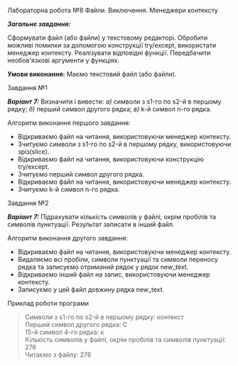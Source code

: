 Лабораторна робота №8
Файли. Виключення. Менеджери контексту

***Загальне завдання:***

Сформувати файл (або файли) у текстовому редакторі. Обробити можливі помилки за допомогою конструкції try/except, 
використати менеджер контексту. Реалізувати відповідні функції. Передбачити необов'язкові аргументи у функціях.


**Умови виконання:**
Маємо текстовий файл (або файли).

Завдання №1

***Варіант 7:***
Визначити і вивести: 
*а)* символи з s1-го по s2-й в першому рядку; 
*б)* перший символ другого рядка; 
*в)* k-й символ n-го рядка.

Алгоритм виконання першого завдання:
- Відкриваємо файл на читання, використовуючи менеджер контексту.
- Зчитуємо символи з s1-го по s2-й в першому рядку, використовуючи зріз(slice).
- Відкриваємо файл на читання, використовуючи конструкцію try/except.
- Зчитуємо перший символ другого рядка.
- Відкриваємо файл на читання, використовуючи менеджер контексту.
- Зчитуємо k-й символ n-го рядка.

Завдання №2

***Варіант 7:***
Підрахувати кількість символів у файлі, окрім пробілів та символів
пунктуації. Результат записати в інший файл.

Алгоритм виконання другого завдання:
- Відкриваємо файл на читання, використовуючи менеджер контексту.
- Видаляємо всі пробіли, символи пунктуації та символи переносу рядка та записуємо отриманий рядок у рядок new_text.
- Відкриваємо інший файл на запис, використовуючи менеджер контексту.
- Записуємо у цей файл довжину рядка new_text.

Приклад роботи програми
> Символи з s1-го по s2-й в першому рядку: контекст  <br>
> Перший символ другого рядка: С <br>
> 15-й символ 4-го рядка: к <br>
> Кількість символів у файлі, окрім пробілів та символів пунктуації: 276 <br>
> Читаємо з файлу: 276 <br>
